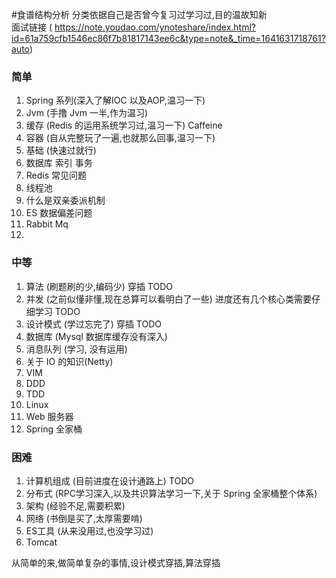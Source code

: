 #食谱结构分析
  分类依据自己是否曾今复习过学习过,目的温故知新  
面试链接
  ( https://note.youdao.com/ynoteshare/index.html?id=61a759cfb1546ec86f7b81817143ee6c&type=note&_time=1641631718761?auto)  

### 简单  

1. Spring 系列(深入了解IOC 以及AOP,温习一下)  
2. Jvm (手撸 Jvm 一半,作为温习)
3. 缓存 (Redis 的运用系统学习过,温习一下) Caffeine
4. 容器 (自从完整玩了一遍,也就那么回事,温习一下)
5. 基础 (快速过就行)
6. 数据库 索引 事务
7. Redis 常见问题
8. 线程池
9. 什么是双亲委派机制
10. ES 数据偏差问题
11. Rabbit Mq
12. 

### 中等  

1. 算法 (刷题刷的少,编码少) 穿插 TODO
2. 并发 (之前似懂非懂,现在总算可以看明白了一些) 进度还有几个核心类需要仔细学习 TODO
3. 设计模式 (学过忘完了) 穿插 TODO
4. 数据库 (Mysql 数据库缓存没有深入)
5. 消息队列 (学习, 没有运用)
6. 关于 IO 的知识(Netty)
7. VIM
8. DDD
9. TDD
10. Linux
11. Web 服务器
12. Spring 全家桶

### 困难  

1. 计算机组成  (目前进度在设计通路上) TODO
2. 分布式 (RPC学习深入,以及共识算法学习一下,关于 Spring 全家桶整个体系)
3. 架构 (经验不足,需要积累)
4. 网络 (书倒是买了,太厚需要啃)
5. ES工具 (从来没用过,也没学习过)   
6. Tomcat

从简单的来,做简单复杂的事情,设计模式穿插,算法穿插
